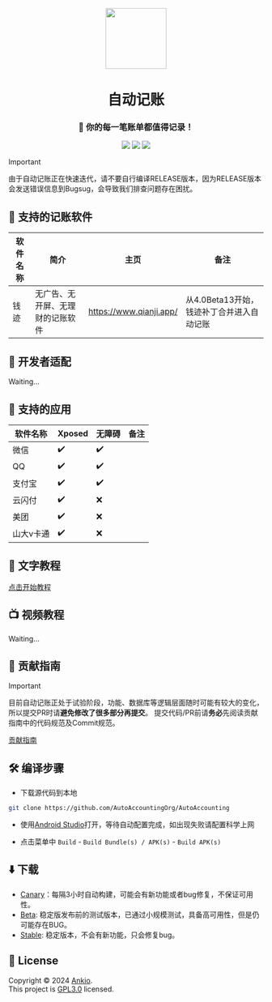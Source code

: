 <p align="center">
<img src="https://cdn.jsdelivr.net/gh/dreamncn/picBed@master/uPic/2022_01_02_21_04_42_1641128682_1641128682216_WVHsgT.png" width=120 style="text-align:center">
 <h1 align="center">自动记账</h1>
 <h3 align="center">🚀 你的每一笔账单都值得记录！</h3>
<p align="center">
<img src="https://img.shields.io/static/v1?label=framework&message=Xposed%2F%E6%97%A0%E9%9A%9C%E7%A2%8D&color=success&style=for-the-badge"/>
 <img src="https://img.shields.io/static/v1?label=licenes&message=GPL3.0&color=important&style=for-the-badge"/>
 <img src="https://img.shields.io/github/stars/AutoAccountingOrg/AutoAccounting.svg?style=for-the-badge"/>
</p>
</p>

> [!IMPORTANT]
> 由于自动记账正在快速迭代，请不要自行编译RELEASE版本，因为RELEASE版本会发送错误信息到Bugsug，会导致我们排查问题存在困扰。

## 💸 支持的记账软件

| 软件名称 | 简介               | 主页                        | 备注                        |
| -------- |------------------|---------------------------|---------------------------|
| 钱迹     | 无广告、无开屏、无理财的记账软件 | <https://www.qianji.app/> | 从4.0Beta13开始，钱迹补丁合并进入自动记账 |

## 🌝 开发者适配

Waiting...

## 📱 支持的应用

| 软件名称  | Xposed | 无障碍 | 备注 |
| --------- | ------ | ------ | ---- |
| 微信      | ✔️      | ✔️      |      |
| QQ        | ✔️      | ✔️      |      |
| 支付宝    | ✔️      | ✔️      |      |
| 云闪付    | ✔️      | ❌      |      |
| 美团      | ✔️      | ❌      |      |
| 山大v卡通 | ✔️      | ❌      |      |

## 📖 文字教程

[点击开始教程](https://auto.ankio.net)


## 📺 视频教程

Waiting...

## 🎉 贡献指南

> [!IMPORTANT]
> 目前自动记账正处于试验阶段，功能、数据库等逻辑层面随时可能有较大的变化，所以提交PR时请**避免修改了很多部分再提交**。
> 提交代码/PR前请**务必**先阅读贡献指南中的代码规范及Commit规范。

[贡献指南](CONTRIBUTING.md)

## 🛠️ 编译步骤

- 下载源代码到本地

```bash
git clone https://github.com/AutoAccountingOrg/AutoAccounting
```
- 使用[Android Studio](https://developer.android.com/studio)打开，等待自动配置完成，如出现失败请配置科学上网

- 点击菜单中 `Build` - `Build Bundle(s) / APK(s)` - `Build APK(s)`

## ⬇️ 下载

- [Canary](https://cloud.ankio.net/%E8%87%AA%E5%8A%A8%E8%AE%B0%E8%B4%A6/%E8%87%AA%E5%8A%A8%E8%AE%B0%E8%B4%A6/%E7%89%88%E6%9C%AC%E6%9B%B4%E6%96%B0/Canary)：每隔3小时自动构建，可能会有新功能或者bug修复，不保证可用性。
- [Beta](https://cloud.ankio.net/%E8%87%AA%E5%8A%A8%E8%AE%B0%E8%B4%A6/%E8%87%AA%E5%8A%A8%E8%AE%B0%E8%B4%A6/%E7%89%88%E6%9C%AC%E6%9B%B4%E6%96%B0/Beta): 稳定版发布前的测试版本，已通过小规模测试，具备高可用性，但是仍可能存在BUG。
- [Stable](https://cloud.ankio.net/%E8%87%AA%E5%8A%A8%E8%AE%B0%E8%B4%A6/%E8%87%AA%E5%8A%A8%E8%AE%B0%E8%B4%A6/%E7%89%88%E6%9C%AC%E6%9B%B4%E6%96%B0/Stable): 稳定版本，不会有新功能，只会修复bug。


## 📝 License

Copyright © 2024 [Ankio](https://www.ankio.net).<br />
This project is [GPL3.0](https://github.com/AutoAccountingOrg/AutoAccounting/blob/master/LICENSE) licensed.



